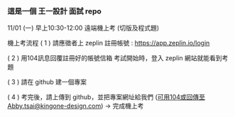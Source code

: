 ### 這是一個 **王一設計** 面試 repo

11/01 (一) 早上10:30-12:00 遠端機上考 (切版及程式題)


機上考流程
( 1 ) 請應徵者上 zeplin 註冊帳號 : https://app.zeplin.io/login

( 2 ) 用104訊息回覆註冊好的帳號信箱
考試開始時，登入 zeplin 網站就能看到考題

( 3 ) 請在 github 建一個專案

( 4 ) 考完後，請上傳到 github，並把專案網址給我們 (可用104或回傳至Abby.tsai@kingone-design.com) -> 完成機上考
